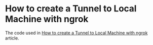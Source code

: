 # How to create a Tunnel to Local Machine with ngrok

The code used in [How to create a Tunnel to Local Machine with ngrok](http://ifdattic.com/how-to-create-tunnel-with-ngrok) article.

